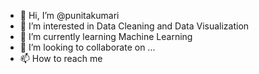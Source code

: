 - 👋 Hi, I’m @punitakumari
- 👀 I’m interested in Data Cleaning and Data Visualization
- 🌱 I’m currently learning Machine Learning 
- 💞️ I’m looking to collaborate on ...
- 📫 How to reach me 

<!---
punitakumar/punitakumar is a ✨ special ✨ repository because its `README.md` (this file) appears on your GitHub profile.
You can click the Preview link to take a look at your changes.
--->
